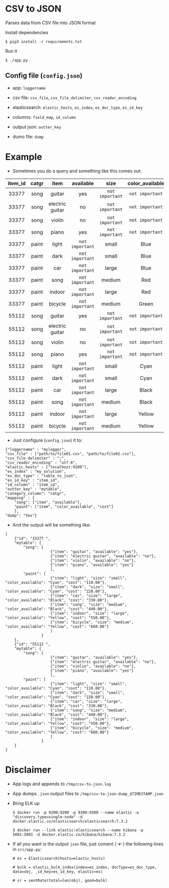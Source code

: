 # CSV to JSON
Parses data from CSV file into JSON format

Install dependencies
```
$ pip3 install -r requirements.txt
```

Run it
```
$ ./app.py
```

## Config file (`config.json`)

- app: `loggername`

- csv file: `csv_file`, `csv_file_delimiter`, `csv_reader_encoding`

- elasticsearch: `elastic_hosts`, `es_index`, `es_doc_type`, `es_id_key`

- columns: `field_map`, `id_column`

- output json: `outter_key`

- dumo file: `dump`


# Example

- Sometimes you do a query and something like this comes out:

| item_id | catgr  | item            | available       | size             | color_available | cost            |
| :--:    | :--:   | :--:            | :--:            | :--:             | :--:            | :--:            |
| 33377   | song   | guitar          | yes             | `not important`  | `not important` | `not important` |
| 33377   | song   | electric guitar | no              | `not important`  | `not important` | `not important` |
| 33377   | song   | violin          | no              | `not important`  | `not important` | `not important` |
| 33377   | song   | piano           | yes             | `not important`  | `not important` | `not important` |
| 33377   | paint  | light           | `not important` | small            | Blue            | 100.00          |
| 33377   | paint  | dark            | `not important` | small            | Blue            | 200.00          |
| 33377   | paint  | car             | `not important` | large            | Blue            | 300.00          |
| 33377   | paint  | song            | `not important` | medium           | Red             | 400.00          |
| 33377   | paint  | indoor          | `not important` | large            | Red             | 500.00          |
| 33377   | paint  | bicycle         | `not important` | medium           | Green           | 600.00          |
| 55112   | song   | guitar          | yes             | `not important`  | `not important` | `not important` |
| 55112   | song   | electric guitar | no              | `not important`  | `not important` | `not important` |
| 55112   | song   | violin          | no              | `not important`  | `not important` | `not important` |
| 55112   | song   | piano           | yes             | `not important`  | `not important` | `not important` |
| 55112   | paint  | light           | `not important` | small            | Cyan            | 110.00          |
| 55112   | paint  | dark            | `not important` | small            | Cyan            | 220.00          |
| 55112   | paint  | car             | `not important` | large            | Black           | 330.00          |
| 55112   | paint  | song            | `not important` | medium           | Black           | 440.00          |
| 55112   | paint  | indoor          | `not important` | large            | Yellow          | 550.00          |
| 55112   | paint  | bicycle         | `not important` | medium           | Yellow          | 660.00          |


- Just configure (`config.json`) it to:

```
{"loggername" : "mylogger",
"csv_file" : ["path/to/file01.csv", "path/to/file02.csv"],
"csv_file_delimiter" : ";",
"csv_reader_encoding" : "utf-8",
"elastic_hosts" : ["localhost:9200"],
"es_index" : "my_solution",
"es_doc_type" : "table_to_json",
"es_id_key" : "item_id",
"id_column" : "item_id",
"outter_key" : "mytable",
"category_column": "catgr",
"mapping" : {
    "song": ["item", "available"],
    "paint": ["item", "color_available", "cost"]
    },
"dump": "Yes"}
```

- And the output will be something like:

```
[
    {"id": "33377 ",
    "mytable": {
        "song": [
                    {"item": "guitar", "available": "yes"},
                    {"item": "electric guitar", "available": "no"},
                    {"item": "violin", "available": "no"},
                    {"item": "piano", "available": "yes"}
                    ],
        "paint": [
                    {"item": "light", "size": "small", "color_available": "Cyan", "cost": "110.00"},
                    {"item": "dark", "size": "small", "color_available": "Cyan", "cost": "220.00"},
                    {"item": "car", "size": "large", "color_available": "Black", "cost": "330.00"},
                    {"item": "song", "size": "medium", "color_available": "Black", "cost": "440.00"},
                    {"item": "indoor", "size": "large", "color_available": "Yellow", "cost": "550.00"},
                    {"item": "bicycle", "size": "medium", "color_available": "Yellow", "cost": "660.00"}
                    ]
                }
    },
    {"id": "55112 ",
    "mytable": {
        "song": [
                    {"item": "guitar", "available": "yes"},
                    {"item": "electric guitar", "available": "no"},
                    {"item": "violin", "available": "no"},
                    {"item": "piano", "available": "yes"}
                    ],
        "paint": [
                    {"item": "light", "size": "small", "color_available": "Cyan", "cost": "110.00"},
                    {"item": "dark", "size": "small", "color_available": "Cyan", "cost": "220.00"},
                    {"item": "car", "size": "large", "color_available": "Black", "cost": "330.00"},
                    {"item": "song", "size": "medium", "color_available": "Black", "cost": "440.00"},
                    {"item": "indoor", "size": "large", "color_available": "Yellow", "cost": "550.00"},
                    {"item": "bicycle", "size": "medium", "color_available": "Yellow", "cost": "660.00"}
                    ]
                }
    }    
]
```

# Disclaimer

- App logs and appends to `/tmp/csv-to-json.log`
- App dumps `.json` output files to `/tmp/csv-to-json-dump_$TIMESTAMP.json`

- Bring ELK up

    `$ docker run -p 9200:9200 -p 9300:9300 --name elastic -e "discovery.type=single-node" -d docker.elastic.co/elasticsearch/elasticsearch:7.3.2`

    `$ docker run --link elastic:elasticsearch --name kibana -p 5601:5601 -d docker.elastic.co/kibana/kibana:7.3.2`

- If all you want is the output `json` file, just coment (`'#'`) the following lines in `src/app.py`:

    `# es = Elasticsearch(hosts=elastic_hosts)`

    `# bulk = elastic_bulk_index(index=es_index, docType=es_doc_type, data=obj, _id_key=es_id_key, elastic=es)`

    `# sr = sentRate(total=len(obj), good=bulk)`